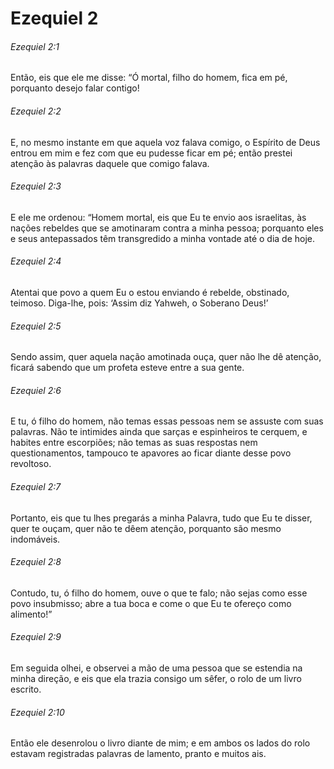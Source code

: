 # Ezequiel 2

###### Ezequiel 2:1

Então, eis que ele me disse: “Ó mortal, filho do homem, fica em pé, porquanto desejo falar contigo!

###### Ezequiel 2:2

E, no mesmo instante em que aquela voz falava comigo, o Espírito de Deus entrou em mim e fez com que eu pudesse ficar em pé; então prestei atenção às palavras daquele que comigo falava.

###### Ezequiel 2:3

E ele me ordenou: “Homem mortal, eis que Eu te envio aos israelitas, às nações rebeldes que se amotinaram contra a minha pessoa; porquanto eles e seus antepassados têm transgredido a minha vontade até o dia de hoje.

###### Ezequiel 2:4

Atentai que povo a quem Eu o estou enviando é rebelde, obstinado, teimoso. Diga-lhe, pois: ‘Assim diz Yahweh, o Soberano Deus!’

###### Ezequiel 2:5

Sendo assim, quer aquela nação amotinada ouça, quer não lhe dê atenção, ficará sabendo que um profeta esteve entre a sua gente.

###### Ezequiel 2:6

E tu, ó filho do homem, não temas essas pessoas nem se assuste com suas palavras. Não te intimides ainda que sarças e espinheiros te cerquem, e habites entre escorpiões; não temas as suas respostas nem questionamentos, tampouco te apavores ao ficar diante desse povo revoltoso.

###### Ezequiel 2:7

Portanto, eis que tu lhes pregarás a minha Palavra, tudo que Eu te disser, quer te ouçam, quer não te dêem atenção, porquanto são mesmo indomáveis.

###### Ezequiel 2:8

Contudo, tu, ó filho do homem, ouve o que te falo; não sejas como esse povo insubmisso; abre a tua boca e come o que Eu te ofereço como alimento!”

###### Ezequiel 2:9

Em seguida olhei, e observei a mão de uma pessoa que se estendia na minha direção, e eis que ela trazia consigo um sêfer, o rolo de um livro escrito.

###### Ezequiel 2:10

Então ele desenrolou o livro diante de mim; e em ambos os lados do rolo estavam registradas palavras de lamento, pranto e muitos ais.

